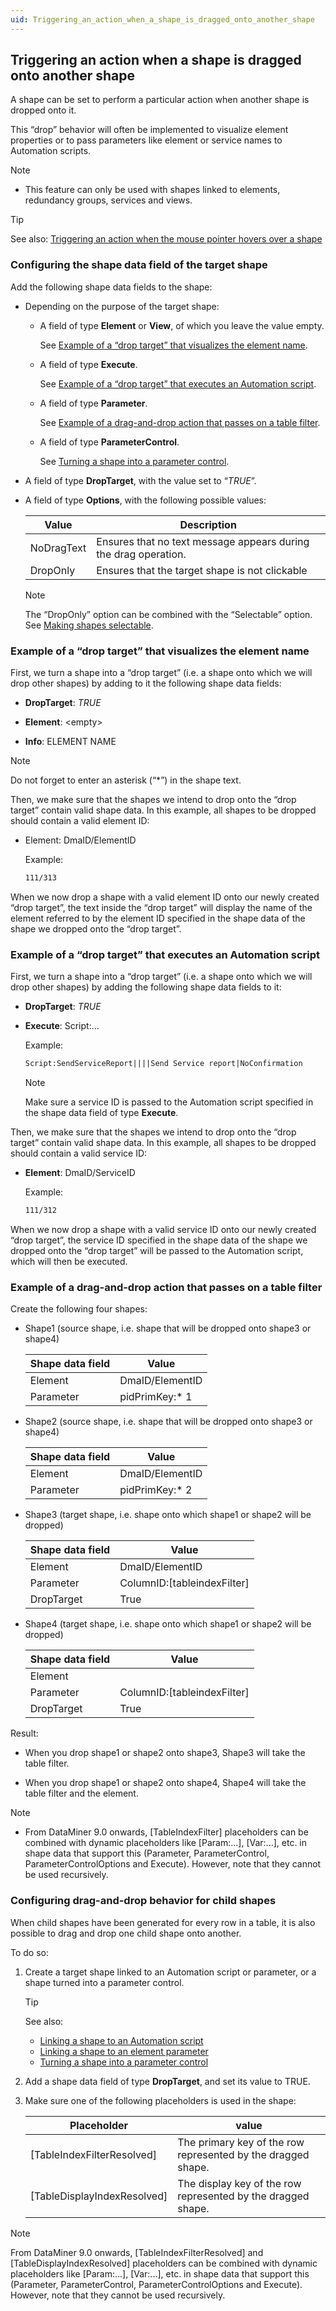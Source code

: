 ```yaml
---
uid: Triggering_an_action_when_a_shape_is_dragged_onto_another_shape
---
```


## Triggering an action when a shape is dragged onto another shape

A shape can be set to perform a particular action when another shape is dropped onto it.

This “drop” behavior will often be implemented to visualize element properties or to pass parameters like element or service names to Automation scripts.

> [!NOTE]
> - This feature can only be used with shapes linked to elements, redundancy groups, services and views.

> [!TIP]
> See also:
> [Triggering an action when the mouse pointer hovers over a shape](Triggering_an_action_when_the_mouse_pointer_hovers_over_a_shape.md)

### Configuring the shape data field of the target shape

Add the following shape data fields to the shape:

- Depending on the purpose of the target shape:

    - A field of type **Element** or **View**, of which you leave the value empty.

        See [Example of a “drop target” that visualizes the element name](#example-of-a-drop-target-that-visualizes-the-element-name).

    - A field of type **Execute**.

        See [Example of a “drop target” that executes an Automation script](#example-of-a-drop-target-that-executes-an-automation-script).

    - A field of type **Parameter**.

        See [Example of a drag-and-drop action that passes on a table filter](#example-of-a-drag-and-drop-action-that-passes-on-a-table-filter).

    - A field of type **ParameterControl**.

        See [Turning a shape into a parameter control](Turning_a_shape_into_a_parameter_control.md).

- A field of type **DropTarget**, with the value set to “*TRUE*”.

- A field of type **Options**, with the following possible values:

    | Value    | Description                                                     |
    |------------|-----------------------------------------------------------------|
    | NoDragText | Ensures that no text message appears during the drag operation. |
    | DropOnly   | Ensures that the target shape is not clickable                  |

    > [!NOTE]
    > The “DropOnly” option can be combined with the “Selectable” option. See [Making shapes selectable](Making_shapes_selectable.md).

### Example of a “drop target” that visualizes the element name

First, we turn a shape into a “drop target” (i.e. a shape onto which we will drop other shapes) by adding to it the following shape data fields:

- **DropTarget**: *TRUE*

- **Element**: \<empty>

- **Info**: ELEMENT NAME

> [!NOTE]
> Do not forget to enter an asterisk (“\*”) in the shape text.

Then, we make sure that the shapes we intend to drop onto the “drop target” contain valid shape data. In this example, all shapes to be dropped should contain a valid element ID:

- Element: DmaID/ElementID

    Example:

    ```txt
    111/313
    ```

When we now drop a shape with a valid element ID onto our newly created “drop target”, the text inside the “drop target” will display the name of the element referred to by the element ID specified in the shape data of the shape we dropped onto the “drop target”.

### Example of a “drop target” that executes an Automation script

First, we turn a shape into a “drop target” (i.e. a shape onto which we will drop other shapes) by adding the following shape data fields to it:

- **DropTarget**: *TRUE*

- **Execute**: Script:...

    Example:

    ```txt
    Script:SendServiceReport||||Send Service report|NoConfirmation
    ```

    > [!NOTE]
    > Make sure a service ID is passed to the Automation script specified in the shape data field of type **Execute**.

Then, we make sure that the shapes we intend to drop onto the “drop target” contain valid shape data. In this example, all shapes to be dropped should contain a valid service ID:

- **Element**: DmaID/ServiceID

    Example:

    ```txt
    111/312
    ```

When we now drop a shape with a valid service ID onto our newly created “drop target”, the service ID specified in the shape data of the shape we dropped onto the “drop target” will be passed to the Automation script, which will then be executed.

### Example of a drag-and-drop action that passes on a table filter

Create the following four shapes:

- Shape1 (source shape, i.e. shape that will be dropped onto shape3 or shape4)

    | Shape data field | Value           |
    |--------------------|-----------------|
    | Element            | DmaID/ElementID |
    | Parameter          | pidPrimKey:\* 1 |

- Shape2 (source shape, i.e. shape that will be dropped onto shape3 or shape4)

    | Shape data field | Value           |
    |--------------------|-----------------|
    | Element            | DmaID/ElementID |
    | Parameter          | pidPrimKey:\* 2 |

- Shape3 (target shape, i.e. shape onto which shape1 or shape2 will be dropped)

    | Shape data field | Value                         |
    |--------------------|-------------------------------|
    | Element            | DmaID/ElementID               |
    | Parameter          | ColumnID:\[tableindexFilter\] |
    | DropTarget         | True                          |

- Shape4 (target shape, i.e. shape onto which shape1 or shape2 will be dropped)

    | Shape data field | Value                         |
    |--------------------|-------------------------------|
    | Element            |                              |
    | Parameter          | ColumnID:\[tableindexFilter\] |
    | DropTarget         | True                          |

Result:

- When you drop shape1 or shape2 onto shape3, Shape3 will take the table filter.

- When you drop shape1 or shape2 onto shape4, Shape4 will take the table filter and the element.

> [!NOTE]
> - From DataMiner 9.0 onwards, \[TableIndexFilter\] placeholders can be combined with dynamic placeholders like \[Param:...\], \[Var:...\], etc. in shape data that support this (Parameter, ParameterControl, ParameterControlOptions and Execute). However, note that they cannot be used recursively.

### Configuring drag-and-drop behavior for child shapes

When child shapes have been generated for every row in a table, it is also possible to drag and drop one child shape onto another.

To do so:

1. Create a target shape linked to an Automation script or parameter, or a shape turned into a parameter control.

    > [!TIP]
    > See also:
    > - [Linking a shape to an Automation script](Linking_a_shape_to_an_Automation_script.md)
    > - [Linking a shape to an element parameter](Linking_a_shape_to_an_element_parameter.md)
    > - [Turning a shape into a parameter control](Turning_a_shape_into_a_parameter_control.md)

2. Add a shape data field of type **DropTarget**, and set its value to TRUE.

3. Make sure one of the following placeholders is used in the shape:

    | Placeholder                 | value                                                        |
    |-------------------------------|--------------------------------------------------------------|
    | \[TableIndexFilterResolved\]  | The primary key of the row represented by the dragged shape. |
    | \[TableDisplayIndexResolved\] | The display key of the row represented by the dragged shape. |

> [!NOTE]
> From DataMiner 9.0 onwards, \[TableIndexFilterResolved\] and \[TableDisplayIndexResolved\] placeholders can be combined with dynamic placeholders like \[Param:...\], \[Var:...\], etc. in shape data that support this (Parameter, ParameterControl, ParameterControlOptions and Execute). However, note that they cannot be used recursively.
>
